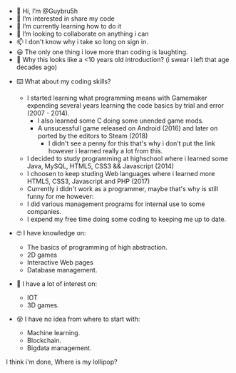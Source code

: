 - 👋 Hi, I’m @Guybru5h
- 👀 I’m interested in share my code
- 🌱 I’m currently learning how to do it
- 💞️ I’m looking to collaborate on anything i can
- 📫 I don't know why i take so long on sign in.
- 😃 The only one thing i love more than coding is laughting.
- 👶 Why this looks like a <10 years old introduction? (i swear i left that age decades ago)

+ ⌨️ What about my coding skills?
  + I started learning what programming means with Gamemaker expending several years learning the code basics by trial and error (2007 - 2014).
    - I also learned some C doing some unended game mods.
    + A unsucessfull game released on Android (2016) and later on ported by the editors to Steam (2018) 
      - I didn't see a penny for this that's why i don't put the link however i learned really a lot from this.
  - I decided to study programming at highschool where i learned some Java, MySQL, HTML5, CSS3 && Javascript (2014)
  - I choosen to keep studing Web languages where i learned more HTML5, CSS3, Javascript and PHP (2017)
  +  Currently i didn't work as a programmer, maybe that's why is still funny for me however:
    - I did various management programs for internal use to some companies.
    - I expend my free time doing some coding to keeping me up to date.

+ 🤓 I have knowledge on:
  - The basics of programming of high abstraction.
  - 2D games
  - Interactive Web pages
  - Database management.
  
+ 🤔 I have a lot of interest on:
  - IOT
  - 3D games.
  
+ 😵 I have no idea from where to start with:
  - Machine learning.
  - Blockchain.
  - Bigdata management.

I think i'm done, Where is my lollipop?
